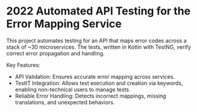 # 2022 Automated API Testing for the Error Mapping Service

This project automates testing for an API that maps error codes across a stack of ~30 microservices. The tests, written in Kotlin with TestNG, verify correct error propagation and handling.

Key Features:
- API Validation: Ensures accurate error mapping across services. 
- TestIT Integration: Allows test execution and creation via keywords, enabling non-technical users to manage tests. 
- Reliable Error Handling: Detects incorrect mappings, missing translations, and unexpected behaviors.
